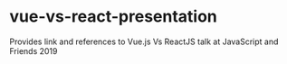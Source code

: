 # vue-vs-react-presentation
Provides link and references to Vue.js Vs ReactJS talk at JavaScript and Friends 2019
